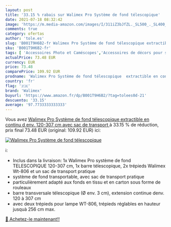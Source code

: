 ```yaml
---
layout: post
title: '33.15 % rabais sur Walimex Pro Système de fond télescopique'
date: 2021-07-18 08:32:42
image: 'https://m.media-amazon.com/images/I/311iZ3bJfZL._SL500_._SL400_.jpg'
comments: true
category: ofertas
author: 'tole.es'
slug: 'B001T9H6B2-fr Walimex Pro Système de fond télescopique extractible en...'
sku: 'B001T9H6B2-fr'
tags: [ 'Accessoires Photo et Caméscopes','Accessoires de décors pour studio photo','High-Tech','Photo et caméscopes','Studio photo et éclairage','Supports de décors pour studio photo','walimex', ]
actualPrice: 73.48 EUR
currency: EUR
price: 73.48
comparePrice: 109.92 EUR
prodname: 'Walimex Pro Système de fond télescopique  extractible en continu d env. 120-307 cm avec sac de transport '
country: 'fr'
flag: '🇫🇷'
brand: 'Walimex'
buyurl: 'https://www.amazon.fr/dp/B001T9H6B2/?tag=tolees0d-21'
descuento: '33.15'
average: '97.7733333333333'
---
```


Vous avez [Walimex Pro Système de fond télescopique  extractible en continu d env. 120-307 cm avec sac de transport ](https://www.amazon.fr/dp/B001T9H6B2/?tag=tolees0d-21)  à  33.15 % de réduction, prix final  73.48 EUR (original: 109.92 EUR) ici:

[![Walimex Pro Système de fond télescopique](https://m.media-amazon.com/images/I/311iZ3bJfZL._SL500_._SL400_.jpg)](https://www.amazon.fr/dp/B001T9H6B2/?tag=tolees0d-21)

ℹ️:

- Inclus dans la livraison: 1x Walimex Pro système de fond TELESCOPIQUE 120-307 cm, 1x barre télescopique, 2x trépieds Walimex Wt-806 et un sac de transport pratique
- système de fond transportable, avec sac de transport pratique
- particulièrement adapté aux fonds en tissu et en carton sous forme de rouleaux
- barre transversale télescopique (Ø env. 3 cm), extension continue denv. 120 à 307 cm
- avec deux trépieds pour lampe WT-806, trépieds réglables en hauteur jusquà 256 cm max.

[🛒 Achetez-le maintenant!!](https://www.amazon.fr/dp/B001T9H6B2/?tag=tolees0d-21)
